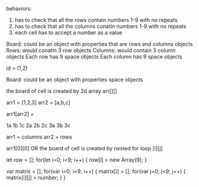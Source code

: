 behaviors:
 
 1. has to check that all the rows contain numbers 1-9 with no repeats
 2. has to check that all the columns conatin numbers 1-9 with no repeats
 3. each cell has to accept a number as a value


 Board: could be an object with properties that are rows and columns objects
 Rows: would conatin 3 row objects
 Columns: would contain 3 column objects
 Each row has 9 space objects
 Each column has 9 space objects

 id = (1,2)

Board: could be an object with properties space objects



the board of cell is created by 2d array arr[][]

arr1 = [1,2,3]
arr2 = [a,b,c]

arr1[arr2] = 

1a 1b 1c
2a 2b 2c
3a 3b 3c

arr1 = columns
arr2 = rows

arr1[0][0] 
OR
the board of cell is created by nested for loop [i][j] 

let row = [];
for(let i=0; i<9; i++) {
    row[i] = new Array(9);
}

var matrix = [];
for(var i=0; i<9; i++) {
    matrix[i] = [];
    for(var j=0; j<9; j++) {
        matrix[i][j] = number;
    }
}